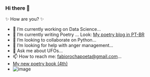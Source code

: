 ### Hi there 👋

✨ How are you? ✨

- 🔭 I’m currently working on Data Science...
- 🌱 I’m currently writing Poetry ... Look: [My poetry blog in PT-BR](https://poesia-fabio-rocha.blogspot.com/)
- 👯 I’m looking to collaborate on Python...
- 🤔 I’m looking for help with anger management...
- 💬 Ask me about UFOs...
- 📫 How to reach me: fabiorochapoeta@gmail.com...
- [My new poetry book (4th)](https://poesia-fabio-rocha.blogspot.com/2020/07/o-budismo-e-o-tinder.html)
- ![image](https://2.bp.blogspot.com/-DYrb66cuYqc/XxokPuEL-RI/AAAAAAABDu8/BO_JcVCzYxIGWvPS2fLyuVqKvdv7jeU3wCK4BGAYYCw/s302/capa%2Bbudismo%2Btinder.jpg)
